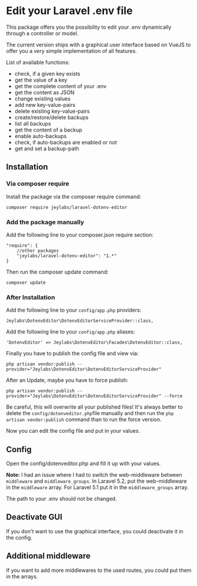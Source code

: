 
# Edit your Laravel .env file

This package offers you the possibility to edit your .env dynamically through a controller or model. 

The current version  ships with a graphical user interface based on VueJS to offer you a very simple implementation of all features.

List of available functions:
- check, if a given key exists
- get the value of a key
- get the complete content of your .env
- get the content as JSON
- change existing values
- add new key-value-pairs
- delete existing key-value-pairs
- create/restore/delete backups
- list all backups
- get the content of a backup
- enable auto-backups
- check, if auto-backups are enabled or not
- get and set a backup-path



## Installation

### Via composer require

Install the package via the composer require command:

    composer require jeylabs/laravel-dotenv-editor

### Add the package manually

Add the following line to your composer.json require section:

    "require": {
        //other packages
        "jeylabs/laravel-dotenv-editor": "1.*"
    }

Then run the composer update command:

    composer update

### After Installation

Add the following line to your `config/app.php` providers:

    Jeylabs\DotenvEditor\DotenvEditorServiceProvider::class,

Add the following line to your `config/app.php` aliases:

    'DotenvEditor' => Jeylabs\DotenvEditor\Facades\DotenvEditor::class,

Finally you have to publish the config file and view via:

    php artisan vendor:publish --provider="Jeylabs\DotenvEditor\DotenvEditorServiceProvider"

After an Update, maybe you have to force publish:

    php artisan vendor:publish --provider="Jeylabs\DotenvEditor\DotenvEditorServiceProvider" --force

Be careful, this will overwrite all your published files! It's always better to delete the ```config/dotenveditor.php```file manually and then run the ```php artisan vendor:publish``` command than to run the force version.

Now you can edit the config file and put in your values.

## Config

Open the config/dotenveditor.php and fill it up with your values.

**Note:** I had an issue where I had to switch the web-middleware between ```middleware``` and ```middleware_groups```. In Laravel 5.2, put the web-middleware in the ```middleware``` array. For Laravel 5.1 put it in the ```middleware_groups``` array.

The path to your .env should not be changed. 

## Deactivate GUI

If you don't want to use the graphical interface, you could deactivate it in the config. 

## Additional middleware

If you want to add more middlewares to the used routes, you could put them in the arrays.